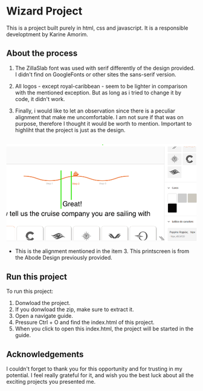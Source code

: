 # Wizard Project

This is a project built purely in html, css and javascript. It is a responsible developtment by Karine Amorim.


## About the process

1. The ZillaSlab font was used with serif differently of the design provided. I didn't find on GoogleFonts or other sites the sans-serif version.

2. All logos - except royal-caribbean - seem to be lighter in comparison with the mentioned exception. But as long as i tried to change it by code, it didn't work.

3. Finally, i would like to let an observation since there is a peculiar alignment that make me uncomfortable. I am not sure if that was on purpose, therefore I thought it would be worth to mention. Important to highliht that the project is just as the design.


## 
![AlignmentExplanation](images/alignment.png)

* This is the alignment mentioned in the item 3. This printscreen is from the Abode Design previously provided.


## Run this project

To run this project:

1. Donwload the project.
2. If you donwload the zip, make sure to extract it.
3. Open a navigate guide.
4. Pressure Ctrl + O and find the index.html of this project.
5. When you click to open this index.html, the project will be started in the guide.


## Acknowledgements

I couldn't forget to thank you for this opportunity and for trusting in my potential. I feel really grateful for it, and wish you the best luck about all the exciting projects you presented me.